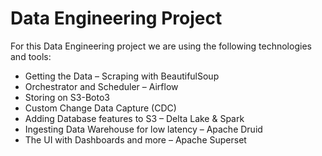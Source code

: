 # Data Engineering Project

For this Data Engineering project we are using the following technologies and tools:

+ Getting the Data – Scraping with BeautifulSoup
+ Orchestrator and Scheduler – Airflow
+ Storing on S3-Boto3
+ Custom Change Data Capture (CDC)
+ Adding Database features to S3 – Delta Lake & Spark
+ Ingesting Data Warehouse for low latency – Apache Druid
+ The UI with Dashboards and more – Apache Superset

